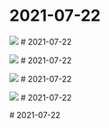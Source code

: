 # 2021-07-22

<page-tags text="发布于：2021-07-22"></page-tags>

<image-container>
  <img src="./pictures/IMG_20210722_085822.jpg"/>
</image-container># 2021-07-22

<page-tags text="发布于：2021-07-22"></page-tags>

<image-container>
  <img src="./pictures/IMG_20210722_085846.jpg"/>
</image-container># 2021-07-22

<page-tags text="发布于：2021-07-22"></page-tags>

<image-container>
  <img src="./pictures/IMG_20210722_085852.jpg"/>
</image-container># 2021-07-22

<page-tags text="发布于：2021-07-22"></page-tags>

<image-container>
  <img src="./pictures/IMG_20210722_205821.jpg"/>
</image-container># 2021-07-22

<page-tags text="发布于：2021-07-22"></page-tags>
<video-container>
  <source src="./pictures/VID_20210722_210125.mp4"/>
</video-container># 2021-07-22

<page-tags text="发布于：2021-07-22"></page-tags>
<video-container>
  <source src="./pictures/VID_20210722_210315.mp4"/>
</video-container>